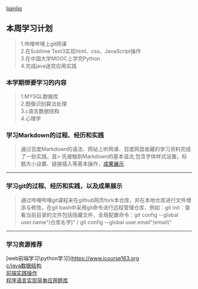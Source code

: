 [liqinliq](https://github.com/liqinliq/new-team)
## 本周学习计划
> 1.哔哩哔哩上git网课<br>
> 2.在Sublime Text3实现html、css、JavaScript操作<br>
> 3.在中国大学MOOC上学完Python<br>
> 4.完成java迷宫应用实践
### 本学期想要学习的内容
> 1.MYSQL数据库<br>
> 2.图像识别算法处理<br>
> 3.c语言数据结构<br>
> 4.心理学
### 学习Markdown的过程、经历和实践
> 通过百度Markdown的语法、网站上听网课、百度网盘收藏的学习资料完成了一些实践，首> 先接触到Markdown的基本语法,包含字体样式设置，标题大小设置、链接插入等基本操作，[成果展示]((7)@3Y97QL{`_Q_FLTOQEFV.png)
---
### 学习git的过程、经历和实践，以及成果展示
> 通过哔哩哔哩git课程来在github网页fork本仓库，并在本地仓库进行文件增添与修改，在git bash中采用git命令进行远程管理仓库，例如：git init：查看当前目录的文件包括隐藏文件，全局配置命令：git config --global user.name"(仓库名字)" / git config --global user.email"(email)"
---
### 学习资源推荐
[web前端学习\python学习](https://www.icourse163.org<br>
[c/java数据结构](https://www.bilibili.com/)<br>
[前端实践操作](https://www.shiyanlou.com/)<br>
[程序语言实现简单应用题库](https://www.luogu.org/)
